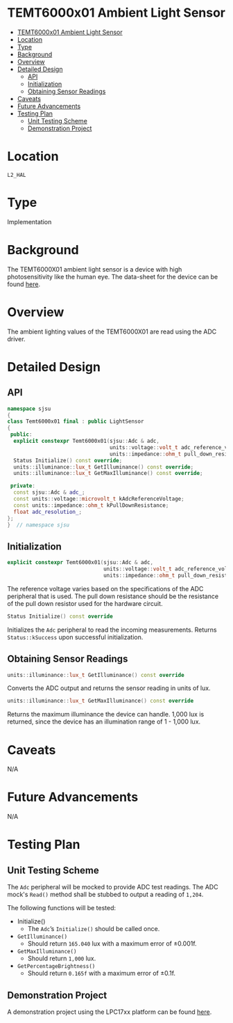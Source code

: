 # TEMT6000x01 Ambient Light Sensor

- [TEMT6000x01 Ambient Light Sensor](#temt6000x01-ambient-light-sensor)
- [Location](#location)
- [Type](#type)
- [Background](#background)
- [Overview](#overview)
- [Detailed Design](#detailed-design)
  - [API](#api)
  - [Initialization](#initialization)
  - [Obtaining Sensor Readings](#obtaining-sensor-readings)
- [Caveats](#caveats)
- [Future Advancements](#future-advancements)
- [Testing Plan](#testing-plan)
  - [Unit Testing Scheme](#unit-testing-scheme)
  - [Demonstration Project](#demonstration-project)

# Location
`L2_HAL`

# Type
Implementation

# Background
The TEMT6000X01 ambient light sensor is a device with high photosensitivity like
the human eye. The data-sheet for the device can be found
[here](/datasheets/sjone/Light-Sensor/temt6000.pdf).

# Overview
The ambient lighting values of the TEMT6000X01 are read using the ADC driver.

# Detailed Design
## API
```C++
namespace sjsu
{
class Temt6000x01 final : public LightSensor
{
 public:
  explicit constexpr Temt6000x01(sjsu::Adc & adc,
                                 units::voltage::volt_t adc_reference_voltage,
                                 units::impedance::ohm_t pull_down_resistance);
  Status Initialize() const override;
  units::illuminance::lux_t GetIlluminance() const override;
  units::illuminance::lux_t GetMaxIlluminance() const override;

 private:
  const sjsu::Adc & adc_;
  const units::voltage::microvolt_t kAdcReferenceVoltage;
  const units::impedance::ohm_t kPullDownResistance;
  float adc_resolution_;
};
}  // namespace sjsu
```

## Initialization
```c++
explicit constexpr Temt6000x01(sjsu::Adc & adc,
                               units::voltage::volt_t adc_reference_voltage,
                               units::impedance::ohm_t pull_down_resistance);
```
The reference voltage varies based on the specifications of the ADC peripheral
that is used. The pull down resistance should be the resistance of the pull
down resistor used for the hardware circuit.

```c++
Status Initialize() const override
```
Initializes the `Adc` peripheral to read the incoming measurements. Returns
`Status::kSuccess` upon successful initialization.

## Obtaining Sensor Readings
```c++
units::illuminance::lux_t GetIlluminance() const override
```
Converts the ADC output and returns the sensor reading in units of lux.

```c++
units::illuminance::lux_t GetMaxIlluminance() const override
```
Returns the maximum illuminance the device can handle. 1,000 lux is returned,
since the device has an illumination range of 1 - 1,000 lux.

# Caveats
N/A

# Future Advancements
N/A

# Testing Plan
## Unit Testing Scheme
The `Adc` peripheral will be mocked to provide ADC test readings. The ADC mock's
`Read()` method shall be stubbed to output a reading of `1,204`.

The following functions will be tested:
- Initialize()
  - The `Adc`’s `Initialize()` should be called once.
- `GetIlluminance()`
  - Should return `165.040` lux with a maximum error of ±0.001f.
- `GetMaxIlluminance()`
  - Should return `1,000` lux.
- `GetPercentageBrightness()`
  - Should return `0.165f` with a maximum error of ±0.1f.

## Demonstration Project
A demonstration project using the LPC17xx platform can be found
[here](/demos/sjone/light_sensor/source/main.cpp).
